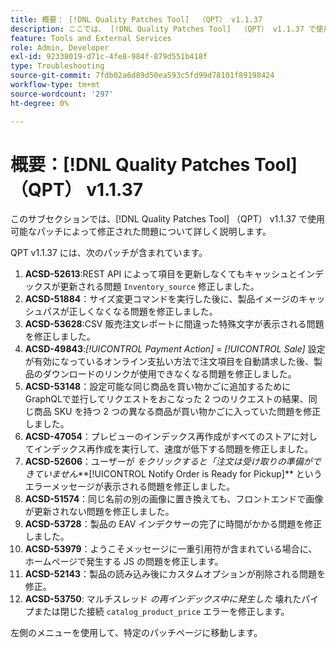```yaml
---
title: 概要： [!DNL Quality Patches Tool]  （QPT） v1.1.37
description: ここでは、 [!DNL Quality Patches Tool]  （QPT） v1.1.37 で使用可能なパッチによって修正された問題について詳しく説明します。
feature: Tools and External Services
role: Admin, Developer
exl-id: 92338019-d71c-4fe8-984f-879d551b418f
type: Troubleshooting
source-git-commit: 7fdb02a6d89d50ea593c5fd99d78101f89198424
workflow-type: tm+mt
source-wordcount: '297'
ht-degree: 0%

---
```


# 概要：[!DNL Quality Patches Tool] （QPT） v1.1.37

このサブセクションでは、[!DNL Quality Patches Tool] （QPT） v1.1.37 で使用可能なパッチによって修正された問題について詳しく説明します。

QPT v1.1.37 には、次のパッチが含まれています。

1. **ACSD-52613**:REST API によって項目を更新しなくてもキャッシュとインデックスが更新される問題 `Inventory_source` 修正しました。
1. **ACSD-51884**：サイズ変更コマンドを実行した後に、製品イメージのキャッシュパスが正しくなくなる問題を修正しました。
1. **ACSD-53628**:CSV 販売注文レポートに間違った特殊文字が表示される問題を修正しました。
1. **ACSD-49843**:*[!UICONTROL Payment Action]* = *[!UICONTROL Sale]* 設定が有効になっているオンライン支払い方法で注文項目を自動請求した後、製品のダウンロードのリンクが使用できなくなる問題を修正しました。
1. **ACSD-53148**：設定可能な同じ商品を買い物かごに追加するためにGraphQLで並行してリクエストをおこなった 2 つのリクエストの結果、同じ商品 SKU を持つ 2 つの異なる商品が買い物かごに入っていた問題を修正しました。
1. **ACSD-47054**：プレビューのインデックス再作成がすべてのストアに対してインデックス再作成を実行して、速度が低下する問題を修正しました。
1. **ACSD-52606**：ユーザーが *をクリックすると「注文は受け取りの準備ができていません***[!UICONTROL Notify Order is Ready for Pickup]** というエラーメッセージが表示される問題を修正しました。
1. **ACSD-51574**：同じ名前の別の画像に置き換えても、フロントエンドで画像が更新されない問題を修正しました。
1. **ACSD-53728**：製品の EAV インデクサーの完了に時間がかかる問題を修正しました。
1. **ACSD-53979**：ようこそメッセージに一重引用符が含まれている場合に、ホームページで発生する JS の問題を修正します。
1. **ACSD-52143**：製品の読み込み後にカスタムオプションが削除される問題を修正。
1. **ACSD-53750**: マルチスレッド *の再インデックス中に発生した* 壊れたパイプまたは閉じた接続 `catalog_product_price` エラーを修正します。

左側のメニューを使用して、特定のパッチページに移動します。

